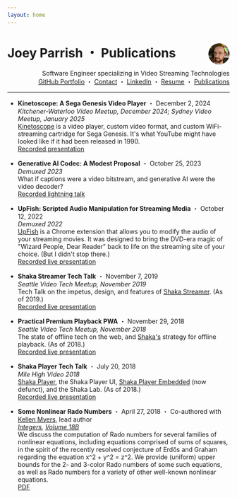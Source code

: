 ```yaml
---
layout: home
---
```


<h1>
  Joey Parrish ・ Publications
  <img alt="Joey Parrish" src="Joey-circle.png" height="48" align="right">
</h1>

<div align="right">
  Software Engineer specializing in Video Streaming Technologies
</div>

<div align="right">
  <a href="https://joeyparrish.github.io/joeyparrish/">GitHub Portfolio</a> ・
  <a href="https://joeyparrish.github.io/joeyparrish/contact.html">Contact</a> ・
  <a href="https://www.linkedin.com/in/joeyparrish/">LinkedIn</a> ・
  <a href="https://joeyparrish.github.io/joeyparrish/resume.html">Resume</a> ・
  <a href="https://joeyparrish.github.io/joeyparrish/publications.html">Publications</a>
</div>

<hr>

- **Kinetoscope: A Sega Genesis Video Player** ・ December 2, 2024<br>
  *Kitchener-Waterloo Video Meetup, December 2024; Sydney Video Meetup, January 2025*<br>
  [Kinetoscope](https://github.com/joeyparrish/kinetoscope) is a video player, custom video format, and custom WiFi-streaming cartridge for Sega Genesis. It's what YouTube might have looked like if it had been released in 1990.<br>
  [Recorded presentation](https://www.youtube.com/watch?v=0Atlf_whVgA)

- **Generative AI Codec: A Modest Proposal** ・ October 25, 2023<br>
  *Demuxed 2023*<br>
  What if captions were a video bitstream, and generative AI were the video decoder?<br>
  [Recorded lightning talk](https://www.youtube.com/watch?v=OIyOEuQQsCQ&t=183s)

- **UpFish: Scripted Audio Manipulation for Streaming Media** ・ October 12, 2022<br>
  *Demuxed 2022*<br>
  [UpFish](https://github.com/joeyparrish/upfish) is a Chrome extension that allows you to modify the audio of your streaming movies. It was designed to bring the DVD-era magic of "Wizard People, Dear Reader" back to life on the streaming site of your choice. (But I didn't stop there.)<br>
  [Recorded live presentation](https://www.youtube.com/watch?v=Q9U1m7ReFPU)

- **Shaka Streamer Tech Talk** ・ November 7, 2019<br>
  *Seattle Video Tech Meetup, November 2019*<br>
  Tech Talk on the impetus, design, and features of [Shaka Streamer](https://github.com/shaka-project/shaka-streamer). (As of 2019.)<br>
  [Recorded live presentation](https://www.youtube.com/watch?v=DyIlc2ghluM)

- **Practical Premium Playback PWA** ・ November 29, 2018<br>
  *Seattle Video Tech Meetup, November 2018*<br>
  The state of offline tech on the web, and [Shaka's](https://github.com/shaka-project/shaka-player) strategy for offline playback. (As of 2018.)<br>
  [Recorded live presentation](https://www.youtube.com/watch?v=byHcXIub0ag)

- **Shaka Player Tech Talk** ・ July 20, 2018<br>
  *Mile High Video 2018*<br>
  [Shaka Player](https://github.com/shaka-project/shaka-player), the Shaka Player UI, [Shaka Player Embedded](https://github.com/shaka-project/shaka-player-embedded) (now defunct), and the Shaka Lab. (As of 2018.)<br>
  [Recorded live presentation](https://www.youtube.com/watch?v=wmZz97HsCNo)

- **Some Nonlinear Rado Numbers** ・ April 27, 2018 ・ Co-authored with [Kellen Myers](https://www.kellenmyers.org/), lead author<br>
  *[Integers](https://math.colgate.edu/~integers/), [Volume 18B](https://math.colgate.edu/~integers/vol18b.html)*<br>
  We discuss the computation of Rado numbers for several families of nonlinear equations, including equations comprised of sums of squares, in the spirit of the recently resolved conjecture of Erdős and Graham regarding the equation x^2 + y^2 = z^2. We provide (uniform) upper bounds for the 2- and 3-color Rado numbers of some such equations, as well as Rado numbers for a variety of other well-known nonlinear equations.<br>
  [PDF](https://math.colgate.edu/~integers/s18b6/s18b6.pdf)
